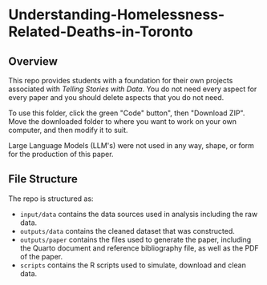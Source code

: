 # Understanding-Homelessness-Related-Deaths-in-Toronto
## Overview

This repo provides students with a foundation for their own projects associated with *Telling Stories with Data*. You do not need every aspect for every paper and you should delete aspects that you do not need.

To use this folder, click the green "Code" button", then "Download ZIP". Move the downloaded folder to where you want to work on your own computer, and then modify it to suit.

Large Language Models (LLM's) were not used in any way, shape, or form for the production of this paper.

## File Structure

The repo is structured as:

-   `input/data` contains the data sources used in analysis including the raw data.
-   `outputs/data` contains the cleaned dataset that was constructed.
-   `outputs/paper` contains the files used to generate the paper, including the Quarto document and reference bibliography file, as well as the PDF of the paper. 
-   `scripts` contains the R scripts used to simulate, download and clean data.
